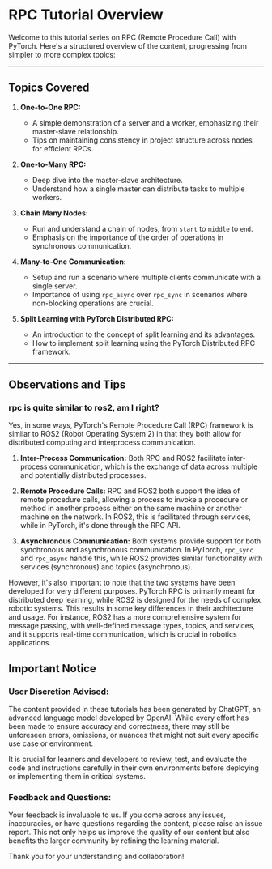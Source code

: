 # RPC Tutorial Overview

Welcome to this tutorial series on RPC (Remote Procedure Call) with PyTorch. Here's a structured overview of the content, progressing from simpler to more complex topics:

---

## Topics Covered

1. **One-to-One RPC:**
   - A simple demonstration of a server and a worker, emphasizing their master-slave relationship.
   - Tips on maintaining consistency in project structure across nodes for efficient RPCs.

2. **One-to-Many RPC:**
   - Deep dive into the master-slave architecture.
   - Understand how a single master can distribute tasks to multiple workers.

3. **Chain Many Nodes:**
   - Run and understand a chain of nodes, from `start` to `middle` to `end`.
   - Emphasis on the importance of the order of operations in synchronous communication.

4. **Many-to-One Communication:**
   - Setup and run a scenario where multiple clients communicate with a single server.
   - Importance of using `rpc_async` over `rpc_sync` in scenarios where non-blocking operations are crucial.

5. **Split Learning with PyTorch Distributed RPC:**
   - An introduction to the concept of split learning and its advantages.
   - How to implement split learning using the PyTorch Distributed RPC framework.

---

## Observations and Tips

### rpc is quite similar to ros2, am I right?

Yes, in some ways, PyTorch's Remote Procedure Call (RPC) framework is similar to ROS2 (Robot Operating System 2) in that they both allow for distributed computing and interprocess communication.

1. **Inter-Process Communication:** Both RPC and ROS2 facilitate inter-process communication, which is the exchange of data across multiple and potentially distributed processes.

2. **Remote Procedure Calls:** RPC and ROS2 both support the idea of remote procedure calls, allowing a process to invoke a procedure or method in another process either on the same machine or another machine on the network. In ROS2, this is facilitated through services, while in PyTorch, it's done through the RPC API.

3. **Asynchronous Communication:** Both systems provide support for both synchronous and asynchronous communication. In PyTorch, `rpc_sync` and `rpc_async` handle this, while ROS2 provides similar functionality with services (synchronous) and topics (asynchronous).

However, it's also important to note that the two systems have been developed for very different purposes. PyTorch RPC is primarily meant for distributed deep learning, while ROS2 is designed for the needs of complex robotic systems. This results in some key differences in their architecture and usage. For instance, ROS2 has a more comprehensive system for message passing, with well-defined message types, topics, and services, and it supports real-time communication, which is crucial in robotics applications.

## Important Notice

### User Discretion Advised:

The content provided in these tutorials has been generated by ChatGPT, an advanced language model developed by OpenAI. While every effort has been made to ensure accuracy and correctness, there may still be unforeseen errors, omissions, or nuances that might not suit every specific use case or environment.

It is crucial for learners and developers to review, test, and evaluate the code and instructions carefully in their own environments before deploying or implementing them in critical systems.

### Feedback and Questions:

Your feedback is invaluable to us. If you come across any issues, inaccuracies, or have questions regarding the content, please raise an issue report. This not only helps us improve the quality of our content but also benefits the larger community by refining the learning material.

Thank you for your understanding and collaboration!